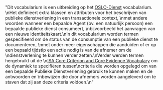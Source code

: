 "Dit vocabularium is een uitbreiding op het [OSLO-Dienst](http://data.vlaanderen.be/ns/dienst) vocabularium. \nHet definieert extra klassen en attributen voor het beschrijven van publieke dienstverlening in een transactionele context, \nmet andere woorden wanneer een bepaalde Agent (bv. een natuurlijk persoon) een bepaalde publieke dienst consumeert, \nbijvoorbeeld het aanvragen van een nieuwe identiteitskaart.\nIn dit vocabularium worden termen gespecifieerd om de status van de consumptie van een publieke dienst te documenteren, \nmet onder meer eigenschappen die aanduiden of er op een bepaald tijdstip een actie nodig is van de afnemer om de \ndienstverlening te kunnen verder zetten.\nVerder werden termen hergebruikt uit de \n[ISA Core Criterion and Core Evidence Vocabulary](https://joinup.ec.europa.eu/solution/core-criterion-and-core-evidence-vocabulary) om de dynamiek te specifiëren tussen\ncriteria die worden opgelegd om van een bepaalde Publieke Dienstverlening gebruik te kunnen maken en de antwoorden en \nbewijzen die door afnemers worden aangeleverd om te staven dat zij aan deze criteria voldoen.\n"